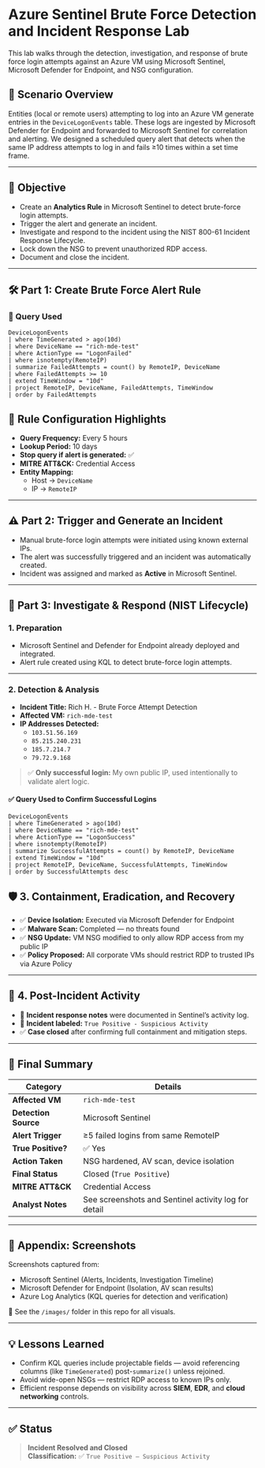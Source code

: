 # Azure Sentinel Brute Force Detection and Incident Response Lab

This lab walks through the detection, investigation, and response of brute force login attempts against an Azure VM using Microsoft Sentinel, Microsoft Defender for Endpoint, and NSG configuration.

## 🧠 Scenario Overview

Entities (local or remote users) attempting to log into an Azure VM generate entries in the `DeviceLogonEvents` table. These logs are ingested by Microsoft Defender for Endpoint and forwarded to Microsoft Sentinel for correlation and alerting. We designed a scheduled query alert that detects when the same IP address attempts to log in and fails ≥10 times within a set time frame.

---

## 📍 Objective

- Create an **Analytics Rule** in Microsoft Sentinel to detect brute-force login attempts.
- Trigger the alert and generate an incident.
- Investigate and respond to the incident using the NIST 800-61 Incident Response Lifecycle.
- Lock down the NSG to prevent unauthorized RDP access.
- Document and close the incident.

---

## 🛠️ Part 1: Create Brute Force Alert Rule

### 🔎 Query Used

```kql
DeviceLogonEvents
| where TimeGenerated > ago(10d)
| where DeviceName == "rich-mde-test"
| where ActionType == "LogonFailed"
| where isnotempty(RemoteIP)
| summarize FailedAttempts = count() by RemoteIP, DeviceName
| where FailedAttempts >= 10
| extend TimeWindow = "10d"
| project RemoteIP, DeviceName, FailedAttempts, TimeWindow
| order by FailedAttempts
```

## 🧠 Rule Configuration Highlights

- **Query Frequency:** Every 5 hours  
- **Lookup Period:** 10 days  
- **Stop query if alert is generated:** ✅  
- **MITRE ATT&CK:** Credential Access  
- **Entity Mapping:**
  - Host → `DeviceName`
  - IP → `RemoteIP`

---

## ⚠️ Part 2: Trigger and Generate an Incident

- Manual brute-force login attempts were initiated using known external IPs.
- The alert was successfully triggered and an incident was automatically created.
- Incident was assigned and marked as **Active** in Microsoft Sentinel.

---

## 🧪 Part 3: Investigate & Respond (NIST Lifecycle)

### 1. **Preparation**
- Microsoft Sentinel and Defender for Endpoint already deployed and integrated.
- Alert rule created using KQL to detect brute-force login attempts.

---

### 2. **Detection & Analysis**

- **Incident Title:** Rich H. - Brute Force Attempt Detection  
- **Affected VM:** `rich-mde-test`  
- **IP Addresses Detected:**
  - `103.51.56.169`
  - `85.215.240.231`
  - `185.7.214.7`
  - `79.72.9.168`

> ✅ **Only successful login:** My own public IP, used intentionally to validate alert logic.

#### ✅ Query Used to Confirm Successful Logins

```kql
DeviceLogonEvents
| where TimeGenerated > ago(10d)
| where DeviceName == "rich-mde-test"
| where ActionType == "LogonSuccess"
| where isnotempty(RemoteIP)
| summarize SuccessfulAttempts = count() by RemoteIP, DeviceName
| extend TimeWindow = "10d"
| project RemoteIP, DeviceName, SuccessfulAttempts, TimeWindow
| order by SuccessfulAttempts desc
```

## 🛡️ 3. Containment, Eradication, and Recovery

- ✅ **Device Isolation:** Executed via Microsoft Defender for Endpoint  
- ✅ **Malware Scan:** Completed — no threats found  
- ✅ **NSG Update:** VM NSG modified to only allow RDP access from my public IP  
- ✅ **Policy Proposed:** All corporate VMs should restrict RDP to trusted IPs via Azure Policy  

---

## 🧾 4. Post-Incident Activity

- 📝 **Incident response notes** were documented in Sentinel’s activity log.  
- 📌 **Incident labeled:** `True Positive - Suspicious Activity`  
- ✅ **Case closed** after confirming full containment and mitigation steps.

---

## 📘 Final Summary

| **Category**         | **Details**                                          |
|----------------------|------------------------------------------------------|
| **Affected VM**      | `rich-mde-test`                                      |
| **Detection Source** | Microsoft Sentinel                                   |
| **Alert Trigger**    | ≥5 failed logins from same RemoteIP                  |
| **True Positive?**   | ✅ Yes                                                |
| **Action Taken**     | NSG hardened, AV scan, device isolation              |
| **Final Status**     | Closed (`True Positive`)                             |
| **MITRE ATT&CK**     | Credential Access                                    |
| **Analyst Notes**    | See screenshots and Sentinel activity log for detail |

---

## 📸 Appendix: Screenshots

Screenshots captured from:

- Microsoft Sentinel (Alerts, Incidents, Investigation Timeline)  
- Microsoft Defender for Endpoint (Isolation, AV scan results)  
- Azure Log Analytics (KQL queries for detection and verification)

📂 See the `/images/` folder in this repo for all visuals.

---

## 💡 Lessons Learned

- Confirm KQL queries include projectable fields — avoid referencing columns (like `TimeGenerated`) post-`summarize()` unless rejoined.
- Avoid wide-open NSGs — restrict RDP access to known IPs only.
- Efficient response depends on visibility across **SIEM**, **EDR**, and **cloud networking** controls.

---

## ✅ Status

> **Incident Resolved and Closed**  
> **Classification:** ✅ `True Positive – Suspicious Activity`
```
